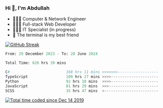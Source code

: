 <h3>Hi 👋, I'm Abdullah</h3>

- 👷🏼‍♂️ Computer & Network Engineer
- 👨🏻‍💻 Full-stack Web Developer
- 👨🏻‍💻 IT Specialist (in progress)
- 🖤 The terminal is my best friend

[![GitHub Streak](https://streak-stats.demolab.com?user=al3bad&theme=transparent&date_format=j%20M%5B%20Y%5D)](https://git.io/streak-stats)

<!--START_SECTION:waka-->

```python
From: 29 December 2023 - To: 28 June 2024

Total Time: 626 hrs 39 mins

C#                         168 hrs 11 mins >>>>>>>------------------   26.63 %
TypeScript                 109 hrs 27 mins >>>>---------------------   17.33 %
Python                     92 hrs 10 mins  >>>>---------------------   14.59 %
JavaScript                 81 hrs 29 mins  >>>----------------------   12.90 %
SCSS                       35 hrs 47 mins  >------------------------   05.67 %
```

<!--END_SECTION:waka-->

<p>
  <a href="https://wakatime.com/@ce2a2aac-0d6b-4d65-b864-8a4bcaf12967"><img src="https://wakatime.com/badge/user/ce2a2aac-0d6b-4d65-b864-8a4bcaf12967.svg" alt="Total time coded since Dec 14 2019" /></a>
</p>
